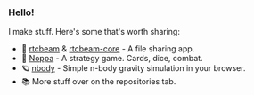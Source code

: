### Hello!
I make stuff. Here's some that's worth sharing:

* 📨 [rtcbeam](https://github.com/K1GOL/rtcbeam) & [rtcbeam-core](https://github.com/K1GOL/rtcbeam-core) - A file sharing app.
* 🎲 [Noppa](https://k1gol.itch.io/noppa) - A strategy game. Cards, dice, combat.
* 🪐 [nbody](https://github.com/K1GOL/nbody) - Simple n-body gravity simulation in your browser.
* 📚 More stuff over on the repositories tab.
